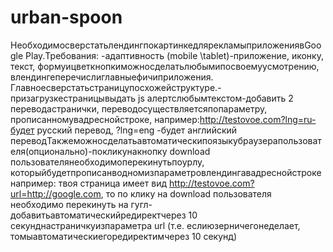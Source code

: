 # urban-spoon
НеобходимосверстатьлендингпокартинкедлярекламыприложениявGoogle Play.Требования: -адаптивность (mobile \tablet)-приложение, иконку, текст, формуицветкнопкиможносделатьлюбымипосвоемуусмотрению, влендингеперечислиглавныефичиприложения. Главноесверстатьстраницупосхожейструктуре.-призагрузкестраницывыдать js алертслюбымтекстом-добавить 2 переводастранички, переводосуществляетсяпопараметру, прописанномувадреснойстроке, например:http://testovoe.com?lng=ru-будет русский перевод, ?lng=eng -будет английский переводТакжеможносделатьавтоматическипоязыкубраузерапользователя(опционально)-покликунакнопку download пользователянеобходимоперекинутьпоурлу, которыйбудетпрописанводномизпараметровлендингавадреснойстрокенапример: твоя страница имеет вид http://testovoe.com?url=http://google.com, то по клику на download пользователя необходимо перекинуть на гугл-добавитьавтоматическийредиректчерез 10 секунднастраничкуизпараметра url (т.е. еслиюзерничегонеделает, томыавтоматическиегоредиректимчерез 10 секунд)
